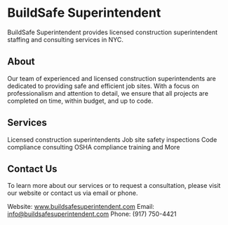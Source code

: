 # BuildSafe Superintendent

BuildSafe Superintendent provides licensed construction superintendent staffing and consulting services in NYC.

## About

Our team of experienced and licensed construction superintendents are dedicated to providing safe and efficient job sites. With a focus on professionalism and attention to detail, we ensure that all projects are completed on time, within budget, and up to code.

## Services

Licensed construction superintendents
Job site safety inspections
Code compliance consulting
OSHA compliance training
and More

## Contact Us

To learn more about our services or to request a consultation, please visit our website or contact us via email or phone.

Website: www.buildsafesuperintendent.com
Email: info@buildsafesuperintendent.com
Phone: (917) 750-4421
